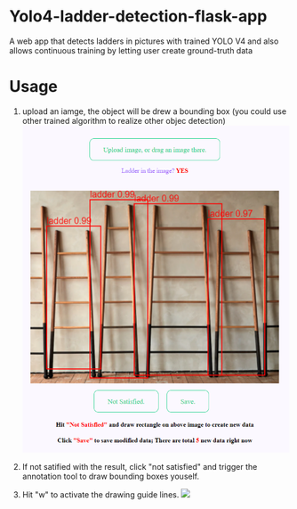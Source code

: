 # Yolo4-ladder-detection-flask-app
A web app that detects ladders in pictures with trained YOLO V4 and also allows continuous training by letting user create ground-truth data

# Usage
1. upload an iamge, the object will be drew a bounding box (you could use other trained algorithm to realize other objec detection)
![](ob_1.png)

2. If not satified with the result, click "not satisfied" and trigger the annotation tool to draw bounding boxes youself.
3. Hit "w" to activate the drawing guide lines.
![](pb_2.png)
